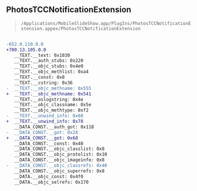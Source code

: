 ## PhotosTCCNotificationExtension

> `/Applications/MobileSlideShow.app/PlugIns/PhotosTCCNotificationExtension.appex/PhotosTCCNotificationExtension`

```diff

-652.0.110.0.0
+700.13.105.0.0
   __TEXT.__text: 0x1030
   __TEXT.__auth_stubs: 0x220
   __TEXT.__objc_stubs: 0x4e0
   __TEXT.__objc_methlist: 0xa4
   __TEXT.__const: 0x8
   __TEXT.__cstring: 0x36
-  __TEXT.__objc_methname: 0x555
+  __TEXT.__objc_methname: 0x541
   __TEXT.__oslogstring: 0x4e
   __TEXT.__objc_classname: 0x5e
   __TEXT.__objc_methtype: 0xf2
-  __TEXT.__unwind_info: 0x68
+  __TEXT.__unwind_info: 0x78
   __DATA_CONST.__auth_got: 0x118
-  __DATA_CONST.__got: 0x28
+  __DATA_CONST.__got: 0x68
   __DATA_CONST.__const: 0x40
   __DATA_CONST.__objc_classlist: 0x8
   __DATA_CONST.__objc_protolist: 0x10
   __DATA_CONST.__objc_imageinfo: 0x8
-  __DATA_CONST.__objc_classrefs: 0x40
   __DATA_CONST.__objc_superrefs: 0x8
   __DATA.__objc_const: 0x4f0
   __DATA.__objc_selrefs: 0x170

```
